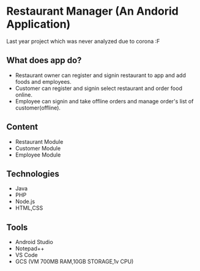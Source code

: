 # Restaurant Manager (An Andorid Application)

Last year project which was never analyzed due to corona :F


## What does app do?

- Restaurant owner can register and signin restaurant to app and add foods and employees.
- Customer can register and signin select restaurant and order food online.
- Employee can signin and take offline orders and manage order's list of customer(offline).

## Content

- Restaurant Module
- Customer Module
- Employee Module

## Technologies

- Java
- PHP
- Node.js
- HTML,CSS

## Tools

- Android Studio
- Notepad++
- VS Code
- GCS (VM 700MB RAM,10GB STORAGE,1v CPU)



